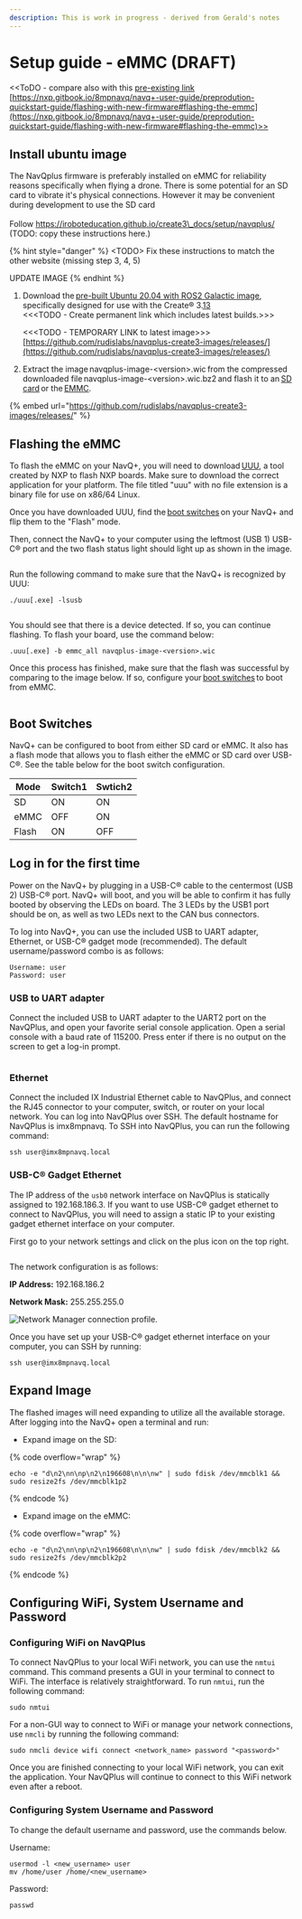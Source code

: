 ```yaml
---
description: This is work in progress - derived from Gerald's notes
---
```


# Setup guide - eMMC (DRAFT)

<\<ToDO - compare also with this [pre-existing link](https://nxp.gitbook.io/8mpnavq/navq+-user-guide/preprodution-quickstart-guide/flashing-with-new-firmware#flashing-the-emmc)   [https://nxp.gitbook.io/8mpnavq/navq+-user-guide/preprodution-quickstart-guide/flashing-with-new-firmware#flashing-the-emmc](https://nxp.gitbook.io/8mpnavq/navq+-user-guide/preprodution-quickstart-guide/flashing-with-new-firmware#flashing-the-emmc)>>

## Install ubuntu image &#x20;

The NavQplus firmware is preferably installed on eMMC for reliability reasons specifically when flying a drone. There is some potential for an SD card to vibrate it's physical connections. However it may be convenient during development to use the SD card \
\
Follow https://iroboteducation.github.io/create3\_docs/setup/navqplus/ \
(TODO: copy these instructions here.)

{% hint style="danger" %}
\<TODO> Fix these instructions to match the other website (missing step 3, 4, 5)

UPDATE IMAGE
{% endhint %}

1.  Download the [pre-built Ubuntu 20.04 with ROS2 Galactic image](https://github.com/rudislabs/navqplus-create3-images/releases), specifically designed for use with the Create® 3.[1](https://iroboteducation.github.io/create3\_docs/setup/navqplus/#fn:1)[3](https://iroboteducation.github.io/create3\_docs/setup/navqplus/#fn:3) \
    <<\<TODO - Create permanent link which includes latest builds.>>>

    <<\<TODO - TEMPORARY LINK to latest image>>>\
    [https://github.com/rudislabs/navqplus-create3-images/releases/](https://github.com/rudislabs/navqplus-create3-images/releases/)
2. Extract the image navqplus-image-\<version>.wic from the compressed downloaded file navqplus-image-\<version>.wic.bz2 and flash it to an [SD card](https://iroboteducation.github.io/create3\_docs/setup/navqplus/#flashing-the-sd-card) or the [EMMC](https://iroboteducation.github.io/create3\_docs/setup/navqplus/#flashing-the-emmc).&#x20;

{% embed url="https://github.com/rudislabs/navqplus-create3-images/releases/" %}



## Flashing the eMMC&#x20;

To flash the eMMC on your NavQ+, you will need to download [UUU](https://github.com/NXPmicro/mfgtools/releases/tag/uuu\_1.4.193), a tool created by NXP to flash NXP boards. Make sure to download the correct application for your platform. The file titled "uuu" with no file extension is a binary file for use on x86/64 Linux.&#x20;

Once you have downloaded UUU, find the [boot switches](setup-guide-emmc.md#boot-switches) on your NavQ+ and flip them to the "Flash" mode.&#x20;

Then, connect the NavQ+ to your computer using the leftmost (USB 1) USB-C® port and the two flash status light should light up as shown in the image. &#x20;

<figure><img src="../../.gitbook/assets/image (9).png" alt=""><figcaption></figcaption></figure>

Run the following command to make sure that the NavQ+ is recognized by UUU:&#x20;

```
./uuu[.exe] -lsusb 
```

<figure><img src="../../.gitbook/assets/image (5).png" alt=""><figcaption></figcaption></figure>

You should see that there is a device detected. If so, you can continue flashing. To flash your board, use the command below:&#x20;

```
.uuu[.exe] -b emmc_all navqplus-image-<version>.wic 
```

Once this process has finished, make sure that the flash was successful by comparing to the image below. If so, configure your [boot switches](setup-guide-emmc.md#boot-switches) to boot from eMMC.&#x20;

<figure><img src="../../.gitbook/assets/image (11).png" alt=""><figcaption></figcaption></figure>

## Boot Switches&#x20;

NavQ+ can be configured to boot from either SD card or eMMC. It also has a flash mode that allows you to flash either the eMMC or SD card over USB-C®. See the table below for the boot switch configuration.&#x20;

| Mode   | Switch1 | Swtich2 |
| ------ | ------- | ------- |
| SD     | ON      | ON      |
| eMMC   | OFF     | ON      |
| Flash  | ON      | OFF     |

## Log in for the first time&#x20;

Power on the NavQ+ by plugging in a USB-C® cable to the centermost (USB 2) USB-C® port. NavQ+ will boot, and you will be able to confirm it has fully booted by observing the LEDs on board. The 3 LEDs by the USB1 port should be on, as well as two LEDs next to the CAN bus connectors.&#x20;

To log into NavQ+, you can use the included USB to UART adapter, Ethernet, or USB-C® gadget mode (recommended). The default username/password combo is as follows:&#x20;

```
Username: user 
Password: user 
```

### USB to UART adapter

Connect the included USB to UART adapter to the UART2 port on the NavQPlus, and open your favorite serial console application. Open a serial console with a baud rate of 115200. Press enter if there is no output on the screen to get a log-in prompt.

<figure><img src="../../.gitbook/assets/MicrosoftTeams-image.png" alt=""><figcaption></figcaption></figure>

### Ethernet <a href="#ethernet" id="ethernet"></a>

Connect the included IX Industrial Ethernet cable to NavQPlus, and connect the RJ45 connector to your computer, switch, or router on your local network. You can log into NavQPlus over SSH. The default hostname for NavQPlus is imx8mpnavq. To SSH into NavQPlus, you can run the following command:

```
ssh user@imx8mpnavq.local
```

### USB-C® Gadget Ethernet <a href="#usb-c-gadget-ethernet" id="usb-c-gadget-ethernet"></a>

The IP address of the `usb0` network interface on NavQPlus is statically assigned to 192.168.186.3. If you want to use USB-C® gadget ethernet to connect to NavQPlus, you will need to assign a static IP to your existing gadget ethernet interface on your computer.&#x20;

First go to your network settings and click on the plus icon on the top right.

<figure><img src="../../.gitbook/assets/image (10).png" alt=""><figcaption></figcaption></figure>

The network configuration is as follows:

**IP Address:** 192.168.186.2

**Network Mask:** 255.255.255.0

![Network Manager connection profile.](https://iroboteducation.github.io/create3\_docs/setup/data/navqplus/usb\_network.png)

Once you have set up your USB-C® gadget ethernet interface on your computer, you can SSH by running:

```
ssh user@imx8mpnavq.local
```

## Expand Image&#x20;

The flashed images will need expanding to utilize all the available storage. After logging into the NavQ+ open a terminal and run:&#x20;

* Expand image on the SD:&#x20;

{% code overflow="wrap" %}
```
echo -e "d\n2\nn\np\n2\n196608\n\n\nw" | sudo fdisk /dev/mmcblk1 && sudo resize2fs /dev/mmcblk1p2 
```
{% endcode %}

* Expand image on the eMMC:&#x20;

{% code overflow="wrap" %}
```
echo -e "d\n2\nn\np\n2\n196608\n\n\nw" | sudo fdisk /dev/mmcblk2 && sudo resize2fs /dev/mmcblk2p2 
```
{% endcode %}

## Configuring WiFi, System Username and Password <a href="#configuring-wifi-system-username-and-password" id="configuring-wifi-system-username-and-password"></a>

### Configuring WiFi on NavQPlus <a href="#configuring-wifi-on-navqplus" id="configuring-wifi-on-navqplus"></a>

To connect NavQPlus to your local WiFi network, you can use the `nmtui` command. This command presents a GUI in your terminal to connect to WiFi. The interface is relatively straightforward. To run `nmtui`, run the following command:

```
sudo nmtui
```

For a non-GUI way to connect to WiFi or manage your network connections, use `nmcli` by running the following command:

```
sudo nmcli device wifi connect <network_name> password "<password>"
```

Once you are finished connecting to your local WiFi network, you can exit the application. Your NavQPlus will continue to connect to this WiFi network even after a reboot.

### Configuring System Username and Password <a href="#configuring-system-username-and-password" id="configuring-system-username-and-password"></a>

To change the default username and password, use the commands below.

Username:

```
usermod -l <new_username> user
mv /home/user /home/<new_username>
```

Password:

```
passwd
```

